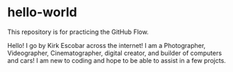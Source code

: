 # hello-world
This repository is for practicing the GitHub Flow.

Hello!
I go by Kirk Escobar across the internet! 
I am a Photographer, Videographer, Cinematographer, digital creator, and builder of computers and cars!
I am new to coding and hope to be able to assist in a few projcts.
